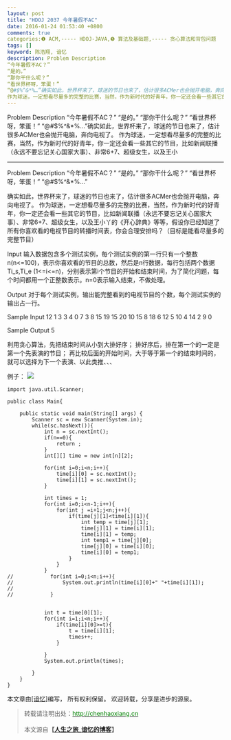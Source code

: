 ```yaml
---
layout: post
title: "HDOJ 2037 今年暑假不AC"
date: 2016-01-24 01:53:40 +0800
comments: true
categories:❶ ACM,----- HDOJ-JAVA,❺ 算法及基础题,----- 贪心算法和背包问题
tags: []
keyword: 陈浩翔, 谙忆
description: Problem Description 
“今年暑假不AC？” 
“是的。” 
“那你干什么呢？” 
“看世界杯呀，笨蛋！” 
“@#$%^&*%…”确实如此，世界杯来了，球迷的节日也来了，估计很多ACMer也会抛开电脑，奔向电视了。 
作为球迷，一定想看尽量多的完整的比赛，当然，作为新时代的好青年，你一定还会看一些其它的节目，比如新闻联播（永远不要忘记关心国家大事）、非常6+7、超级女生，以及王小 
---
```



Problem Description 
“今年暑假不AC？” 
“是的。” 
“那你干什么呢？” 
“看世界杯呀，笨蛋！” 
“@#$%^&*%…”确实如此，世界杯来了，球迷的节日也来了，估计很多ACMer也会抛开电脑，奔向电视了。 
作为球迷，一定想看尽量多的完整的比赛，当然，作为新时代的好青年，你一定还会看一些其它的节目，比如新闻联播（永远不要忘记关心国家大事）、非常6+7、超级女生，以及王小
<!-- more -->
----------

Problem Description
“今年暑假不AC？”
“是的。”
“那你干什么呢？”
“看世界杯呀，笨蛋！”
“@#$%^&*%...”

确实如此，世界杯来了，球迷的节日也来了，估计很多ACMer也会抛开电脑，奔向电视了。
作为球迷，一定想看尽量多的完整的比赛，当然，作为新时代的好青年，你一定还会看一些其它的节目，比如新闻联播（永远不要忘记关心国家大事）、非常6+7、超级女生，以及王小丫的《开心辞典》等等，假设你已经知道了所有你喜欢看的电视节目的转播时间表，你会合理安排吗？（目标是能看尽量多的完整节目）

 

Input
输入数据包含多个测试实例，每个测试实例的第一行只有一个整数n(n<=100)，表示你喜欢看的节目的总数，然后是n行数据，每行包括两个数据Ti_s,Ti_e (1<=i<=n)，分别表示第i个节目的开始和结束时间，为了简化问题，每个时间都用一个正整数表示。n=0表示输入结束，不做处理。

 

Output
对于每个测试实例，输出能完整看到的电视节目的个数，每个测试实例的输出占一行。
 

Sample Input
12
1 3
3 4
0 7
3 8
15 19
15 20
10 15
8 18
6 12
5 10
4 14
2 9
0
 

Sample Output
5


利用贪心算法，先把结束时间从小到大排好序；
排好序后，排在第一个的一定是第一个先表演的节目；
再比较后面的开始时间，大于等于第一个的结束时间的，就可以选择为下一个表演、以此类推、、、

例子：
![](http://img.blog.csdn.net/20160124135249080)


```
import java.util.Scanner;

public class Main{

    public static void main(String[] args) {
        Scanner sc = new Scanner(System.in);
        while(sc.hasNext()){
            int n = sc.nextInt();
            if(n==0){
                return ;
            }
            int[][] time = new int[n][2]; 
            
            for(int i=0;i<n;i++){
                time[i][0] = sc.nextInt();
                time[i][1] = sc.nextInt();
            }
            
            int times = 1;
            for(int i=0;i<n-1;i++){
                for(int j =i+1;j<n;j++){
                    if(time[j][1]<time[i][1]){
                        int temp = time[j][1];
                        time[j][1] = time[i][1];
                        time[i][1] = temp;
                        int temp1 = time[j][0];
                        time[j][0] = time[i][0];
                        time[i][0] = temp1;
                    }
                }
            }
//            for(int i=0;i<n;i++){
//                System.out.println(time[i][0]+" "+time[i][1]);
//                
//            }
            
            
            int t = time[0][1];
            for(int i=1;i<n;i++){
                if(time[i][0]>=t){
                    t = time[i][1];
                    times++;
                }
                
            }
            System.out.println(times);
            
        }
    }
}

```



本文章由<a href="http://chenhaoxiang.cn/">[谙忆]</a>编写， 所有权利保留。 
欢迎转载，分享是进步的源泉。
<blockquote cite='陈浩翔'>
<p background-color='#D3D3D3'>转载请注明出处：<a href='http://chenhaoxiang.cn'><font color="green">http://chenhaoxiang.cn</font></a><br><br>
本文源自<strong>【<a href='http://chenhaoxiang.cn' target='_blank'>人生之旅_谙忆的博客</a>】</strong></p>
</blockquote>
